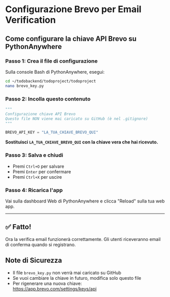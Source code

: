 # Configurazione Brevo per Email Verification

## Come configurare la chiave API Brevo su PythonAnywhere

### Passo 1: Crea il file di configurazione

Sulla console Bash di PythonAnywhere, esegui:

```bash
cd ~/todobackend/todoproject/todoproject
nano brevo_key.py
```

### Passo 2: Incolla questo contenuto

```python
"""
Configurazione chiave API Brevo
Questo file NON viene mai caricato su GitHub (è nel .gitignore)
"""

BREVO_API_KEY = "LA_TUA_CHIAVE_BREVO_QUI"
```

**Sostituisci `LA_TUA_CHIAVE_BREVO_QUI` con la chiave vera che hai ricevuto.**

### Passo 3: Salva e chiudi

- Premi `Ctrl+O` per salvare
- Premi `Enter` per confermare
- Premi `Ctrl+X` per uscire

### Passo 4: Ricarica l'app

Vai sulla dashboard Web di PythonAnywhere e clicca "Reload" sulla tua web app.

---

## ✅ Fatto!

Ora la verifica email funzionerà correttamente. Gli utenti riceveranno email di conferma quando si registrano.

## Note di Sicurezza

- Il file `brevo_key.py` non verrà mai caricato su GitHub
- Se vuoi cambiare la chiave in futuro, modifica solo questo file
- Per rigenerare una nuova chiave: https://app.brevo.com/settings/keys/api
